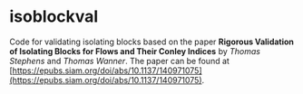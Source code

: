 # isoblockval
Code for validating isolating blocks based on the paper **Rigorous Validation of Isolating Blocks for Flows and Their Conley Indices** by *Thomas Stephens* and *Thomas Wanner*. The paper can be found at [https://epubs.siam.org/doi/abs/10.1137/140971075](https://epubs.siam.org/doi/abs/10.1137/140971075).
